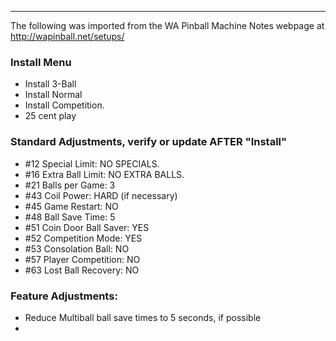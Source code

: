 ***
The following was imported from the WA Pinball Machine Notes webpage at http://wapinball.net/setups/
### Install Menu
-   Install 3-Ball
-   Install Normal
-   Install Competition.
-   25 cent play
### Standard Adjustments, verify or update AFTER "Install"
-   #12 Special Limit: NO SPECIALS.
-   #16 Extra Ball Limit: NO EXTRA BALLS.
-   #21 Balls per Game: 3
-   #43 Coil Power: HARD (if necessary)
-   #45 Game Restart: NO
-   #48 Ball Save Time: 5
-   #51 Coin Door Ball Saver: YES
-   #52 Competition Mode: YES
-   #53 Consolation Ball: NO
-   #57 Player Competition: NO
-   #63 Lost Ball Recovery: NO
### Feature Adjustments:
-   Reduce Multiball ball save times to 5 seconds, if possible
-   
